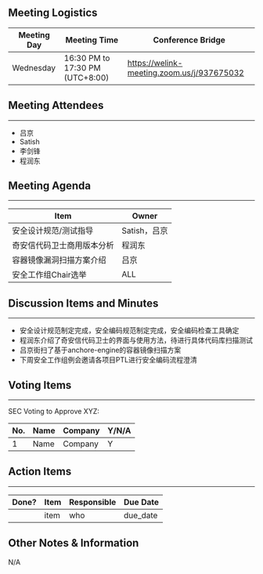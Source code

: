 ## Meeting Logistics

| Meeting Day | Meeting Time                    | Conference Bridge                          |
| ----------- | ------------------------------- | ------------------------------------------ |
| Wednesday   | 16:30 PM to 17:30 PM (UTC+8:00) | https://welink-meeting.zoom.us/j/937675032 |

## Meeting Attendees

** **

- 吕京
- Satish
- 李剑锋
- 程润东



## Meeting Agenda

** **

| Item | Owner |
| ---- | ---- |
| 安全设计规范/测试指导 | Satish，吕京 |
| 奇安信代码卫士商用版本分析 | 程润东 |
| 容器镜像漏洞扫描方案介绍 | 吕京 |
| 安全工作组Chair选举 | ALL |

## Discussion Items and Minutes

** **
- 安全设计规范制定完成，安全编码规范制定完成，安全编码检查工具确定
- 程润东介绍了奇安信代码卫士的界面与使用方法，待进行具体代码库扫描测试
- 吕京街扫了基于anchore-engine的容器镜像扫描方案
- 下周安全工作组例会邀请各项目PTL进行安全编码流程澄清


## Voting Items

** **

SEC Voting to Approve XYZ:

| No.  | Name | Company | Y/N/A |
| ---- | ---- | ------- | ----- |
| 1    | Name | Company | Y     |

## Action Items

** **

| Done? | Item | Responsible | Due Date |
| ----- | ---- | ----------- | -------- |
|       | item | who         | due_date |

## Other Notes & Information

N/A